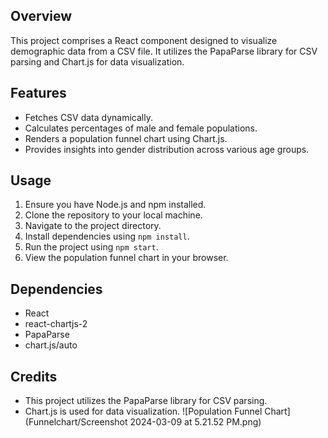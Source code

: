 ## Overview

This project comprises a React component designed to visualize demographic data from a CSV file. It utilizes the PapaParse library for CSV parsing and Chart.js for data visualization.

## Features

- Fetches CSV data dynamically.
- Calculates percentages of male and female populations.
- Renders a population funnel chart using Chart.js.
- Provides insights into gender distribution across various age groups.

## Usage

1. Ensure you have Node.js and npm installed.
2. Clone the repository to your local machine.
3. Navigate to the project directory.
4. Install dependencies using `npm install`.
5. Run the project using `npm start`.
6. View the population funnel chart in your browser.

## Dependencies

- React
- react-chartjs-2
- PapaParse
- chart.js/auto

## Credits

- This project utilizes the PapaParse library for CSV parsing.
- Chart.js is used for data visualization.
![Population Funnel Chart](Funnelchart/Screenshot 2024-03-09 at 5.21.52 PM.png)


